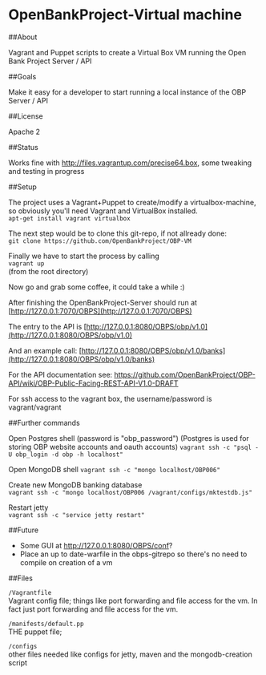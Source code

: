 OpenBankProject-Virtual machine
=============


##About

Vagrant and Puppet scripts to create a Virtual Box VM running the Open Bank Project Server / API

##Goals

Make it easy for a developer to start running a local instance of the OBP Server / API

##License

Apache 2 

##Status

Works fine with http://files.vagrantup.com/precise64.box, some tweaking and testing in progress

##Setup

The project uses a Vagrant+Puppet to create/modify a virtualbox-machine, so obviously you'll need Vagrant and VirtualBox installed.  
 `apt-get install vagrant virtualbox`

The next step would be to clone this git-repo, if not allready done:  
 `git clone https://github.com/OpenBankProject/OBP-VM`

Finally we have to start the process by calling  
 `vagrant up`  
 (from the root directory)

Now go and grab some coffee, it could take a while :)

After finishing the OpenBankProject-Server should run at [http://127.0.0.1:7070/OBPS](http://127.0.0.1:7070/OBPS)

The entry to the API is
[http://127.0.0.1:8080/OBPS/obp/v1.0](http://127.0.0.1:8080/OBPS/obp/v1.0)

And an example call: [http://127.0.0.1:8080/OBPS/obp/v1.0/banks](http://127.0.0.1:8080/OBPS/obp/v1.0/banks)

For the API documentation see: https://github.com/OpenBankProject/OBP-API/wiki/OBP-Public-Facing-REST-API-V1.0-DRAFT

For ssh access to the vagrant box, the username/password is vagrant/vagrant

##Further commands

Open Postgres shell (password is "obp_password")
(Postgres is used for storing OBP website accounts and oauth accounts)
`vagrant ssh -c "psql -U obp_login -d obp -h localhost"`

Open MongoDB shell
`vagrant ssh -c "mongo localhost/OBP006"`

Create new MongoDB banking database  
`vagrant ssh -c "mongo localhost/OBP006 /vagrant/configs/mktestdb.js"`

Restart jetty  
`vagrant ssh -c "service jetty restart"`

##Future
 - Some GUI at http://127.0.0.1:8080/OBPS/conf?  
 - Place an up to date-warfile in the obps-gitrepo so there's no need to compile on creation of a vm

##Files

`/Vagrantfile`  
Vagrant config file; things like port forwarding and file access for the vm. In fact just  port forwarding and file access for the vm.

`/manifests/default.pp`  
THE puppet file; 

`/configs`  
other files needed like configs for jetty, maven and the mongodb-creation script
